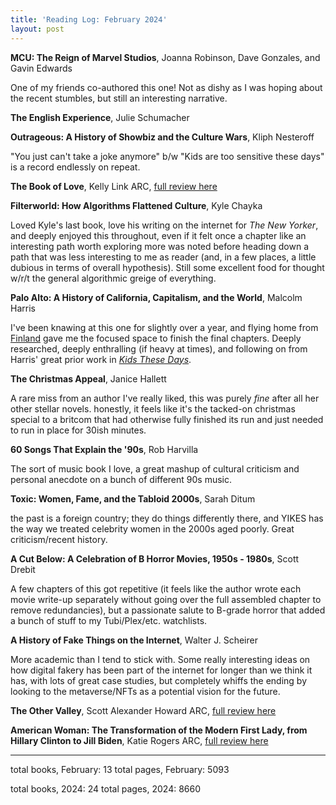 ```yaml
---
title: 'Reading Log: February 2024'
layout: post
---
```


**MCU: The Reign of Marvel Studios**, Joanna Robinson, Dave Gonzales, and Gavin Edwards

One of my friends co-authored this one! Not as dishy as I was hoping about the recent stumbles, but still an interesting narrative.

**The English Experience**, Julie Schumacher

**Outrageous: A History of Showbiz and the Culture Wars**, Kliph Nesteroff

"You just can't take a joke anymore" b/w "Kids are too sensitive these days" is a record endlessly on repeat. 

**The Book of Love**, Kelly Link
ARC, [full review here]()

**Filterworld: How Algorithms Flattened Culture**, Kyle Chayka

Loved Kyle's last book, love his writing on the internet for _The New Yorker_, and deeply enjoyed this throughout, even if it felt once a chapter like an interesting path worth exploring more was noted before heading down a path that was less interesting to me as reader (and, in a few places, a little dubious in terms of overall hypothesis). Still some excellent food for thought w/r/t the general algorithmic greige of everything.

**Palo Alto: A History of California, Capitalism, and the World**, Malcolm Harris

I've been knawing at this one for slightly over a year, and flying home from [Finland]() gave me the focused space to finish the final chapters. Deeply researched, deeply enthralling (if heavy at times), and following on from Harris' great prior work in [_Kids These Days_]().

**The Christmas Appeal**, Janice Hallett

A rare miss from an author I've really liked, this was purely _fine_ after all her other stellar novels. honestly, it feels like it's the tacked-on christmas special to a britcom that had otherwise fully finished its run and just needed to run in place for 30ish minutes.

**60 Songs That Explain the '90s**, Rob Harvilla

The sort of music book I love, a great mashup of cultural criticism and personal anecdote on a bunch of different 90s music.

**Toxic: Women, Fame, and the Tabloid 2000s**, Sarah Ditum

the past is a foreign country; they do things differently there, and YIKES has the way we treated celebrity women in the 2000s aged poorly. Great criticism/recent history.

**A Cut Below: A Celebration of B Horror Movies, 1950s - 1980s**, Scott Drebit

A few chapters of this got repetitive (it feels like the author wrote each movie write-up separately without going over the full assembled chapter to remove redundancies), but a passionate salute to B-grade horror that added a bunch of stuff to my Tubi/Plex/etc. watchlists.

**A History of Fake Things on the Internet**, Walter J. Scheirer

More academic than I tend to stick with. Some really interesting ideas on how digital fakery has been part of the internet for longer than we think it has, with lots of great case studies, but completely whiffs the ending by looking to the metaverse/NFTs as a potential vision for the future.

**The Other Valley**, Scott Alexander Howard
ARC, [full review here]()


**American Woman: The Transformation of the Modern First Lady, from Hillary Clinton to Jill Biden**, Katie Rogers
ARC, [full review here]()

-----

total books, February: 13
total pages, February: 5093

total books, 2024: 24
total pages, 2024: 8660